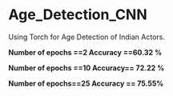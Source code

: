 # Age_Detection_CNN

Using Torch for Age Detection of Indian Actors.


__Number of epochs ==2  Accuracy ==60.32 %__


__Number of epochs ==10 Accuracy== 72.22 %__



__Number of epochs==25 Accuracy == 75.55%__
